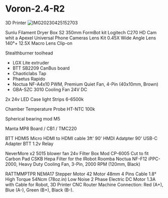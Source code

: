 # Voron-2.4-R2
3D Printer
![IMG20230425152703](https://github.com/baz-snow-ss/Voron-2.4-R2/assets/99566898/d70d49a9-5046-4459-ac16-60790c98a5e6)

Sunlu Filament Dryer Box S2
350mm FormBot kit
Logitech C270 HD Cam whit a Apexel Universal Phone Cameras Lens Kit 0.45X Wide Angle Lens 140°+ 12.5X Macro Lens Clip-on

Stealthburner toolhead
 - LGX Lite extruder
 - BTT SB2209 CanBus board
 - Chaoticlabs Tap
 - Phaetus Rapido
 - Noctua NF-A4x10 PWM, Premium Quiet Fan, 4-Pin (40x10mm, Brown)
 - GBA-SZC 3010 Cooling Fan 24V DC
  
2x 24v LED Case light Strips 6-6500k

Chamber Temperature Probe HT-NTC 100k

Spherical bearing mod M5

Manta MP8 Board / CB1 / TMC220

BTT HDMI5
Micro HDMI to HDMI cable 3ft'
90' HMDI Adatpter
90' USB-C Adapter
BTT 1.2v Relay

NeverMore x2 5015 blower fan 24v
Filter Box Mod
CP-6005 Cut to fit Carbon Pad
CSKB Hepa Filter for the IRobot Roomba 
Noctua NF-F12 iPPC-2000, Heavy Duty Cooling Fan, 3-Pin, 2000 RPM (120mm, Black)


RATTMMPTPR NEMA17 Stepper Motor 42 Motor 48mm 4 Pins Cable 1.8° High Torque 54Ncm (78oz.in) Low Noise 2 Phase Electric DC Motor 1.3A with Cable for Robot, 3D Printer CNC Router Machine
Connection:
Red (A+), Blue (A-), Green (B+), Black (B-).
